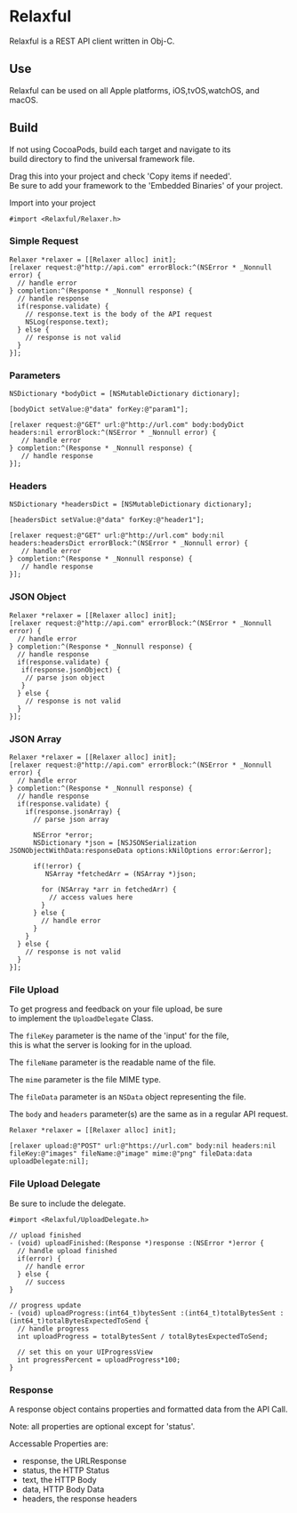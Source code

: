 # Relaxful

Relaxful is a REST API client written in Obj-C.

## Use

Relaxful can be used on all Apple platforms, iOS,tvOS,watchOS, and macOS.  

## Build

If not using CocoaPods, build each target and navigate to its  
build directory to find the universal framework file.

Drag this into your project and check 'Copy items if needed'.  
Be sure to add your framework to the 'Embedded Binaries' of your project.  

Import into your project

```#import <Relaxful/Relaxer.h>```

### Simple Request

```obj-c
Relaxer *relaxer = [[Relaxer alloc] init];
[relaxer request:@"http://api.com" errorBlock:^(NSError * _Nonnull error) {
  // handle error
} completion:^(Response * _Nonnull response) {
  // handle response
  if(response.validate) {
    // response.text is the body of the API request
    NSLog(response.text);
  } else {
    // response is not valid
  }
}];
```

### Parameters

```obj-c
NSDictionary *bodyDict = [NSMutableDictionary dictionary];

[bodyDict setValue:@"data" forKey:@"param1"];

[relaxer request:@"GET" url:@"http://url.com" body:bodyDict headers:nil errorBlock:^(NSError * _Nonnull error) {
   // handle error     
} completion:^(Response * _Nonnull response) {
   // handle response
}];
```

### Headers

```obj-c
NSDictionary *headersDict = [NSMutableDictionary dictionary];

[headersDict setValue:@"data" forKey:@"header1"];

[relaxer request:@"GET" url:@"http://url.com" body:nil headers:headersDict errorBlock:^(NSError * _Nonnull error) {
   // handle error     
} completion:^(Response * _Nonnull response) {
   // handle response
}];
```

### JSON Object

```obj-c
Relaxer *relaxer = [[Relaxer alloc] init];
[relaxer request:@"http://api.com" errorBlock:^(NSError * _Nonnull error) {
  // handle error
} completion:^(Response * _Nonnull response) {
  // handle response
  if(response.validate) {
   if(response.jsonObject) {
    // parse json object
   }
  } else {
    // response is not valid
  }
}];
```

### JSON Array

```obj-c
Relaxer *relaxer = [[Relaxer alloc] init];
[relaxer request:@"http://api.com" errorBlock:^(NSError * _Nonnull error) {
  // handle error
} completion:^(Response * _Nonnull response) {
  // handle response
  if(response.validate) {
    if(response.jsonArray) {
      // parse json array
      
      NSError *error;
      NSDictionary *json = [NSJSONSerialization JSONObjectWithData:responseData options:kNilOptions error:&error];

      if(!error) {
         NSArray *fetchedArr = (NSArray *)json;

        for (NSArray *arr in fetchedArr) {
          // access values here
        }
      } else {
        // handle error
      }
    }
  } else {
    // response is not valid
  }
}];
```

### File Upload

To get progress and feedback on your file upload, be sure  
to implement the ```UploadDelegate``` Class.

The ```fileKey``` parameter is the name of the 'input' for the file,  
this is what the server is looking for in the upload.  

The ```fileName``` parameter is the readable name of the file.

The ```mime``` parameter is the file MIME type.

The ```fileData``` parameter is an ```NSData``` object representing the file.  

The ```body``` and ```headers``` parameter(s) are the same as in a regular API request. 

```obj-c
Relaxer *relaxer = [[Relaxer alloc] init];
 
[relaxer upload:@"POST" url:@"https://url.com" body:nil headers:nil fileKey:@"images" fileName:@"image" mime:@"png" fileData:data uploadDelegate:nil];
```

### File Upload Delegate

Be sure to include the delegate.  

```#import <Relaxful/UploadDelegate.h>```

```obj-c
// upload finished
- (void) uploadFinished:(Response *)response :(NSError *)error {
  // handle upload finished
  if(error) {
    // handle error
  } else {
    // success
}

// progress update
- (void) uploadProgress:(int64_t)bytesSent :(int64_t)totalBytesSent :(int64_t)totalBytesExpectedToSend {
  // handle progress
  int uploadProgress = totalBytesSent / totalBytesExpectedToSend;
    
  // set this on your UIProgressView
  int progressPercent = uploadProgress*100;
}

```

### Response

A response object contains properties and formatted data from
the API Call.

Note: all properties are optional except for 'status'.

Accessable Properties are:

- response, the URLResponse
- status, the HTTP Status
- text, the HTTP Body
- data, HTTP Body Data
- headers, the response headers
